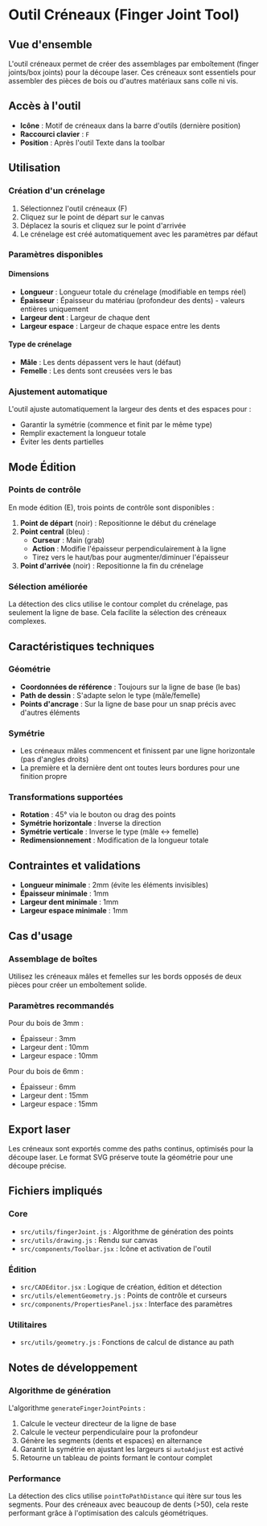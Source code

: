 # Outil Créneaux (Finger Joint Tool)

## Vue d'ensemble

L'outil créneaux permet de créer des assemblages par emboîtement (finger joints/box joints) pour la découpe laser. Ces créneaux sont essentiels pour assembler des pièces de bois ou d'autres matériaux sans colle ni vis.

## Accès à l'outil

- **Icône** : Motif de créneaux dans la barre d'outils (dernière position)
- **Raccourci clavier** : `F`
- **Position** : Après l'outil Texte dans la toolbar

## Utilisation

### Création d'un crénelage

1. Sélectionnez l'outil créneaux (F)
2. Cliquez sur le point de départ sur le canvas
3. Déplacez la souris et cliquez sur le point d'arrivée
4. Le crénelage est créé automatiquement avec les paramètres par défaut

### Paramètres disponibles

#### Dimensions
- **Longueur** : Longueur totale du crénelage (modifiable en temps réel)
- **Épaisseur** : Épaisseur du matériau (profondeur des dents) - valeurs entières uniquement
- **Largeur dent** : Largeur de chaque dent
- **Largeur espace** : Largeur de chaque espace entre les dents

#### Type de crénelage
- **Mâle** : Les dents dépassent vers le haut (défaut)
- **Femelle** : Les dents sont creusées vers le bas

### Ajustement automatique

L'outil ajuste automatiquement la largeur des dents et des espaces pour :
- Garantir la symétrie (commence et finit par le même type)
- Remplir exactement la longueur totale
- Éviter les dents partielles

## Mode Édition

### Points de contrôle

En mode édition (E), trois points de contrôle sont disponibles :

1. **Point de départ** (noir) : Repositionne le début du crénelage
2. **Point central** (bleu) : 
   - **Curseur** : Main (grab)
   - **Action** : Modifie l'épaisseur perpendiculairement à la ligne
   - Tirez vers le haut/bas pour augmenter/diminuer l'épaisseur
3. **Point d'arrivée** (noir) : Repositionne la fin du crénelage

### Sélection améliorée

La détection des clics utilise le contour complet du crénelage, pas seulement la ligne de base. Cela facilite la sélection des créneaux complexes.

## Caractéristiques techniques

### Géométrie

- **Coordonnées de référence** : Toujours sur la ligne de base (le bas)
- **Path de dessin** : S'adapte selon le type (mâle/femelle)
- **Points d'ancrage** : Sur la ligne de base pour un snap précis avec d'autres éléments

### Symétrie

- Les créneaux mâles commencent et finissent par une ligne horizontale (pas d'angles droits)
- La première et la dernière dent ont toutes leurs bordures pour une finition propre

### Transformations supportées

- **Rotation** : 45° via le bouton ou drag des points
- **Symétrie horizontale** : Inverse la direction
- **Symétrie verticale** : Inverse le type (mâle ↔ femelle)
- **Redimensionnement** : Modification de la longueur totale

## Contraintes et validations

- **Longueur minimale** : 2mm (évite les éléments invisibles)
- **Épaisseur minimale** : 1mm
- **Largeur dent minimale** : 1mm
- **Largeur espace minimale** : 1mm

## Cas d'usage

### Assemblage de boîtes

Utilisez les créneaux mâles et femelles sur les bords opposés de deux pièces pour créer un emboîtement solide.

### Paramètres recommandés

Pour du bois de 3mm :
- Épaisseur : 3mm
- Largeur dent : 10mm
- Largeur espace : 10mm

Pour du bois de 6mm :
- Épaisseur : 6mm
- Largeur dent : 15mm
- Largeur espace : 15mm

## Export laser

Les créneaux sont exportés comme des paths continus, optimisés pour la découpe laser. Le format SVG préserve toute la géométrie pour une découpe précise.

## Fichiers impliqués

### Core
- `src/utils/fingerJoint.js` : Algorithme de génération des points
- `src/utils/drawing.js` : Rendu sur canvas
- `src/components/Toolbar.jsx` : Icône et activation de l'outil

### Édition
- `src/CADEditor.jsx` : Logique de création, édition et détection
- `src/utils/elementGeometry.js` : Points de contrôle et curseurs
- `src/components/PropertiesPanel.jsx` : Interface des paramètres

### Utilitaires
- `src/utils/geometry.js` : Fonctions de calcul de distance au path

## Notes de développement

### Algorithme de génération

L'algorithme `generateFingerJointPoints` :
1. Calcule le vecteur directeur de la ligne de base
2. Calcule le vecteur perpendiculaire pour la profondeur
3. Génère les segments (dents et espaces) en alternance
4. Garantit la symétrie en ajustant les largeurs si `autoAdjust` est activé
5. Retourne un tableau de points formant le contour complet

### Performance

La détection des clics utilise `pointToPathDistance` qui itère sur tous les segments. Pour des créneaux avec beaucoup de dents (>50), cela reste performant grâce à l'optimisation des calculs géométriques.

